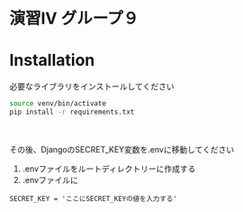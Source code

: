 # 演習IV グループ９

# Installation

必要なライブラリをインストールしてください
```bash
source venv/bin/activate
pip install -r requirements.txt
```
　

その後、DjangoのSECRET_KEY変数を.envに移動してください
1. .envファイルをルートディレクトリーに作成する
2. .envファイルに
```
SECRET_KEY = 'ここにSECRET_KEYの値を入力する'
```
